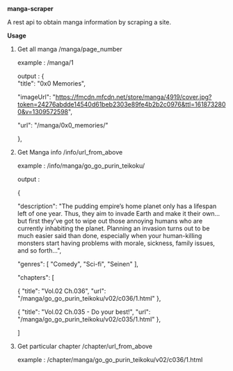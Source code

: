 **manga-scraper**

A rest api to obtain manga information by scraping a site.

**Usage**

1. Get all manga
    /manga/page_number
    
    example : /manga/1

    output :
    {     
    "title": "0x0 Memories",

    "imageUrl": "https://fmcdn.mfcdn.net/store/manga/4919/cover.jpg?token=24276abdde14540d61beb2303e89fe4b2b2c0976&ttl=1618732800&v=1309572598",

    "url": "/manga/0x0_memories/"

    },


2. Get Manga info
    /info/url_from_above
    
    example : /info/manga/go_go_purin_teikoku/

    output :

    {

    "description": "The pudding empire’s home planet only has a lifespan left of one year. Thus, they aim to invade Earth and make it their own... but first they’ve got to wipe out those annoying humans who are currently inhabiting the planet. Planning an invasion turns out to be much easier said than done, especially when your human-killing monsters start having problems with morale, sickness, family issues, and so forth...",

    "genres": [
    "Comedy",
    "Sci-fi",
    "Seinen"
    ],

    "chapters": [

    {
    "title": "Vol.02 Ch.036",
    "url": "/manga/go_go_purin_teikoku/v02/c036/1.html"
    },

    {
    "title": "Vol.02 Ch.035 - Do your best!",
    "url": "/manga/go_go_purin_teikoku/v02/c035/1.html"
    },

    ]

3. Get particular chapter
    /chapter/url_from_above

    example : /chapter/manga/go_go_purin_teikoku/v02/c036/1.html


